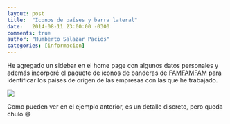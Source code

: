 ```yaml
---
layout: post
title:  "Iconos de países y barra lateral"
date:   2014-08-11 23:00:00 -0300
comments: true
author: "Humberto Salazar Pacios"
categories: [informacion]
---
```


He agregado un sidebar en el home page con algunos datos personales y además incorporé el paquete de íconos de banderas
de [FAMFAMFAM][flags] para identificar los paises de origen de las empresas con las que he trabajado.

<!--more-->

![](<{{ '/img/posts/2014/08/iconos-paises.png' | prepend: site.url }}>)

Como pueden ver en el ejemplo anterior, es un detalle discreto, pero queda chulo :smile:

[flags]: http://www.famfamfam.com/lab/icons/flags/
